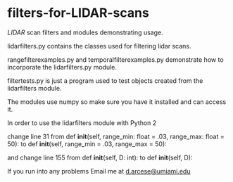 # filters-for-LIDAR-scans

_LIDAR_ scan filters and modules demonstrating usage.

lidarfilters.py contains the classes used for filtering lidar scans.

rangefilterexamples.py and temporalfilterexamples.py demonstrate how to incorporate the lidarfilters.py module.

filtertests.py is just a program used to test objects created from the lidarfilters module.

The modules use numpy so make sure you have it installed and can access it.

In order to use the lidarfilters module with Python 2

change line 31 from  def __init__(self, range_min: float = .03, range_max: float = 50):
                 to  def __init__(self, range_min = .03, range_max = 50):

and change line 155 from  def __init__(self, D: int):
                  to  def __init__(self, D):

If you run into any problems
Email me at
d.arcese@umiami.edu 
